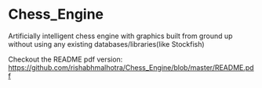# Chess_Engine
Artificially intelligent chess engine with graphics built from ground up without using any existing databases/libraries(like Stockfish)

Checkout the README pdf version:
https://github.com/rishabhmalhotra/Chess_Engine/blob/master/README.pdf
